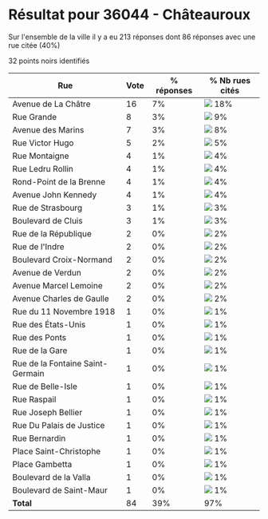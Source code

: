 # Résultat pour 36044 - Châteauroux

Sur l'ensemble de la ville il y a eu 213 réponses dont 86 réponses avec une rue citée (40%)

32 points noirs identifiés

| Rue | Vote | % réponses | % Nb rues cités|
|-----|------|------------|----------------|
| Avenue de La Châtre | 16 | 7% | <img src="../../img/bar_18.gif" />&nbsp;18%|
| Rue Grande | 8 | 3% | <img src="../../img/bar_9.gif" />&nbsp;9%|
| Avenue des Marins | 7 | 3% | <img src="../../img/bar_8.gif" />&nbsp;8%|
| Rue Victor Hugo | 5 | 2% | <img src="../../img/bar_5.gif" />&nbsp;5%|
| Rue Montaigne | 4 | 1% | <img src="../../img/bar_4.gif" />&nbsp;4%|
| Rue Ledru Rollin | 4 | 1% | <img src="../../img/bar_4.gif" />&nbsp;4%|
| Rond-Point de la Brenne | 4 | 1% | <img src="../../img/bar_4.gif" />&nbsp;4%|
| Avenue John Kennedy | 4 | 1% | <img src="../../img/bar_4.gif" />&nbsp;4%|
| Rue de Strasbourg | 3 | 1% | <img src="../../img/bar_3.gif" />&nbsp;3%|
| Boulevard de Cluis | 3 | 1% | <img src="../../img/bar_3.gif" />&nbsp;3%|
| Rue de la République | 2 | 0% | <img src="../../img/bar_2.gif" />&nbsp;2%|
| Rue de l'Indre | 2 | 0% | <img src="../../img/bar_2.gif" />&nbsp;2%|
| Boulevard Croix-Normand | 2 | 0% | <img src="../../img/bar_2.gif" />&nbsp;2%|
| Avenue de Verdun | 2 | 0% | <img src="../../img/bar_2.gif" />&nbsp;2%|
| Avenue Marcel Lemoine | 2 | 0% | <img src="../../img/bar_2.gif" />&nbsp;2%|
| Avenue Charles de Gaulle | 2 | 0% | <img src="../../img/bar_2.gif" />&nbsp;2%|
| Rue du 11 Novembre 1918 | 1 | 0% | <img src="../../img/bar_1.gif" />&nbsp;1%|
| Rue des États-Unis | 1 | 0% | <img src="../../img/bar_1.gif" />&nbsp;1%|
| Rue des Ponts | 1 | 0% | <img src="../../img/bar_1.gif" />&nbsp;1%|
| Rue de la Gare | 1 | 0% | <img src="../../img/bar_1.gif" />&nbsp;1%|
| Rue de la Fontaine Saint-Germain | 1 | 0% | <img src="../../img/bar_1.gif" />&nbsp;1%|
| Rue de Belle-Isle | 1 | 0% | <img src="../../img/bar_1.gif" />&nbsp;1%|
| Rue Raspail | 1 | 0% | <img src="../../img/bar_1.gif" />&nbsp;1%|
| Rue Joseph Bellier | 1 | 0% | <img src="../../img/bar_1.gif" />&nbsp;1%|
| Rue Du Palais de Justice | 1 | 0% | <img src="../../img/bar_1.gif" />&nbsp;1%|
| Rue Bernardin | 1 | 0% | <img src="../../img/bar_1.gif" />&nbsp;1%|
| Place Saint-Christophe | 1 | 0% | <img src="../../img/bar_1.gif" />&nbsp;1%|
| Place Gambetta | 1 | 0% | <img src="../../img/bar_1.gif" />&nbsp;1%|
| Boulevard de la Valla | 1 | 0% | <img src="../../img/bar_1.gif" />&nbsp;1%|
| Boulevard de Saint-Maur | 1 | 0% | <img src="../../img/bar_1.gif" />&nbsp;1%|
| **Total** | 84 | 39% | 97%|
